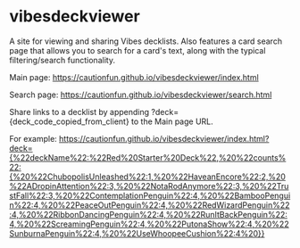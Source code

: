 # vibesdeckviewer
A site for viewing and sharing Vibes decklists.
Also features a card search page that allows you to search for a card's text, along with the typical filtering/search functionality.

Main page: https://cautionfun.github.io/vibesdeckviewer/index.html

Search page: https://cautionfun.github.io/vibesdeckviewer/search.html

Share links to a decklist by appending ?deck={deck_code_copied_from_client} to the Main page URL.

For example: 
https://cautionfun.github.io/vibesdeckviewer/index.html?deck={%22deckName%22:%22Red%20Starter%20Deck%22,%20%22counts%22:{%20%22ChubopolisUnleashed%22:1,%20%22HaveanEncore%22:2,%20%22ADropinAttention%22:3,%20%22NotaRodAnymore%22:3,%20%22TrustFall%22:3,%20%22ContemplationPenguin%22:4,%20%22BambooPenguin%22:4,%20%22PeaceOutPenguin%22:4,%20%22RedWizardPenguin%22:4,%20%22RibbonDancingPenguin%22:4,%20%22RunItBackPenguin%22:4,%20%22ScreamingPenguin%22:4,%20%22PutonaShow%22:4,%20%22SunburnaPenguin%22:4,%20%22UseWhoopeeCushion%22:4%20}}
